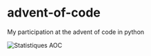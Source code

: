 # advent-of-code

My participation at the advent of code in python

![Statistiques AOC](https://aoc-stats.vercel.app/api/card?username=mbido&totalStars=151&currentYearStars=36&currentDay=18&completedDays=18&currentYear=2024)
